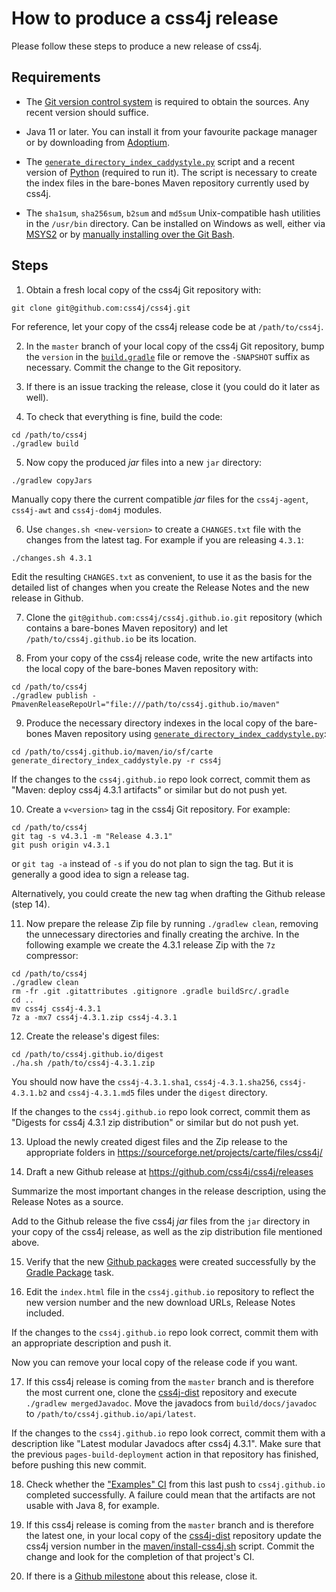 # How to produce a css4j release

Please follow these steps to produce a new release of css4j.


## Requirements

- The [Git version control system](https://git-scm.com/downloads) is required to
obtain the sources. Any recent version should suffice.

- Java 11 or later. You can install it from your favourite package manager or by
downloading from [Adoptium](https://adoptium.net/).

- The [`generate_directory_index_caddystyle.py`](https://gist.github.com/carlosame/bd5b68c4eb8e0817d9beb1dcfb4de43d)
script and a recent version of [Python](https://www.python.org/) (required to
run it). The script is necessary to create the index files in the bare-bones
Maven repository currently used by css4j.

- The `sha1sum`, `sha256sum`, `b2sum` and `md5sum` Unix-compatible hash
utilities in the `/usr/bin` directory. Can be installed on Windows as well,
either via [MSYS2](https://www.msys2.org/) or by [manually installing over the
Git Bash](https://gist.github.com/carlosame/5c4070c3941707c0f2c2a5bf1b175cc4).


## Steps

1) Obtain a fresh local copy of the css4j Git repository with:
```shell
git clone git@github.com:css4j/css4j.git
```

For reference, let your copy of the css4j release code be at `/path/to/css4j`.

2) In the `master` branch of your local copy of the css4j Git repository, bump
the `version` in the [`build.gradle`](build.gradle) file or remove the
`-SNAPSHOT` suffix as necessary. Commit the change to the Git repository.

3) If there is an issue tracking the release, close it (you could do it later as
well).

4) To check that everything is fine, build the code:

```shell
cd /path/to/css4j
./gradlew build
```

5) Now copy the produced _jar_ files into a new `jar` directory:

```shell
./gradlew copyJars
```

Manually copy there the current compatible _jar_ files for the `css4j-agent`,
`css4j-awt` and `css4j-dom4j` modules.

6) Use `changes.sh <new-version>` to create a `CHANGES.txt` file with the
changes from the latest tag. For example if you are releasing `4.3.1`:

```shell
./changes.sh 4.3.1
```

Edit the resulting `CHANGES.txt` as convenient, to use it as the basis for the
detailed list of changes when you create the Release Notes and the new release
in Github.

7) Clone the `git@github.com:css4j/css4j.github.io.git` repository (which
contains a bare-bones Maven repository) and let `/path/to/css4j.github.io` be
its location.

8) From your copy of the css4j release code, write the new artifacts into the
local copy of the bare-bones Maven repository with:

```shell
cd /path/to/css4j
./gradlew publish -PmavenReleaseRepoUrl="file:///path/to/css4j.github.io/maven"
```

9) Produce the necessary directory indexes in the local copy of the bare-bones
Maven repository using [`generate_directory_index_caddystyle.py`](https://gist.github.com/carlosame/bd5b68c4eb8e0817d9beb1dcfb4de43d):

```shell
cd /path/to/css4j.github.io/maven/io/sf/carte
generate_directory_index_caddystyle.py -r css4j
```

If the changes to the `css4j.github.io` repo look correct, commit them as
"Maven: deploy css4j 4.3.1 artifacts" or similar but do not push yet.

10) Create a `v<version>` tag in the css4j Git repository. For example:

```shell
cd /path/to/css4j
git tag -s v4.3.1 -m "Release 4.3.1"
git push origin v4.3.1
```

or `git tag -a` instead of `-s` if you do not plan to sign the tag. But it is
generally a good idea to sign a release tag.

Alternatively, you could create the new tag when drafting the Github release
(step 14).

11) Now prepare the release Zip file by running `./gradlew clean`, removing the
unnecessary directories and finally creating the archive. In the following
example we create the 4.3.1 release Zip with the `7z` compressor:

```shell
cd /path/to/css4j
./gradlew clean
rm -fr .git .gitattributes .gitignore .gradle buildSrc/.gradle
cd ..
mv css4j css4j-4.3.1
7z a -mx7 css4j-4.3.1.zip css4j-4.3.1
```

12) Create the release's digest files:

```shell
cd /path/to/css4j.github.io/digest
./ha.sh /path/to/css4j-4.3.1.zip
```

You should now have the `css4j-4.3.1.sha1`, `css4j-4.3.1.sha256`,
`css4j-4.3.1.b2` and `css4j-4.3.1.md5` files under the `digest` directory.

If the changes to the `css4j.github.io` repo look correct, commit them as
"Digests for css4j 4.3.1 zip distribution" or similar but do not push yet.

13) Upload the newly created digest files and the Zip release to the appropriate
folders in https://sourceforge.net/projects/carte/files/css4j/

14) Draft a new Github release at https://github.com/css4j/css4j/releases

Summarize the most important changes in the release description, using the
Release Notes as a source.

Add to the Github release the five css4j _jar_ files from the `jar` directory
in your copy of the css4j release, as well as the zip distribution file mentioned
above.

15) Verify that the new [Github packages](https://github.com/orgs/css4j/packages?repo_name=css4j)
were created successfully by the [Gradle Package](https://github.com/css4j/css4j/actions/workflows/gradle-publish.yml)
task.

16) Edit the `index.html` file in the `css4j.github.io` repository to reflect
the new version number and the new download URLs, Release Notes included.

If the changes to the `css4j.github.io` repo look correct, commit them with an
appropriate description and push it.

Now you can remove your local copy of the release code if you want.

17) If this css4j release is coming from the `master` branch and is therefore
the most current one, clone the [css4j-dist](https://github.com/css4j/css4j-dist)
repository and execute `./gradlew mergedJavadoc`. Move the javadocs from
`build/docs/javadoc` to `/path/to/css4j.github.io/api/latest`.

If the changes to the `css4j.github.io` repo look correct, commit them with a
description like "Latest modular Javadocs after css4j 4.3.1". Make sure that the
previous `pages-build-deployment` action in that repository has finished, before
pushing this new commit.

18) Check whether the ["Examples" CI](https://github.com/css4j/css4j.github.io/actions/workflows/examples.yml)
from this last push to `css4j.github.io` completed successfully. A failure could
mean that the artifacts are not usable with Java 8, for example.

19) If this css4j release is coming from the `master` branch and is therefore
the latest one, in your local copy of the [css4j-dist](https://github.com/css4j/css4j-dist)
repository update the css4j version number in the
[maven/install-css4j.sh](https://github.com/css4j/css4j-dist/blob/master/maven/install-css4j.sh)
script. Commit the change and look for the completion of that project's CI.

20) If there is a [Github milestone](https://github.com/css4j/css4j/milestones)
about this release, close it.
